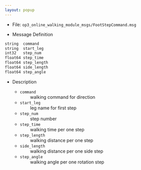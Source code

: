 ```yaml
---
layout: popup
---
```


- File: `op3_online_walking_module_msgs/FootStepCommand.msg`

- Message Definition

 ```c
 string  command
 string  start_leg
 int32   step_num
 float64 step_time
 float64 step_length
 float64 side_length
 float64 step_angle
 ```

- Description

    * `command`   
&emsp;&emsp; walking command for direction      
    * `start_leg`    
&emsp;&emsp; leg name for first step   
    * `step_num`    
&emsp;&emsp; step number   
    * `step_time`    
&emsp;&emsp; walking time per one step   
    * `step_length`    
&emsp;&emsp; walking distance per one step    
    * `side_length`    
&emsp;&emsp; walking distance per one side step    
    * `step_angle`    
&emsp;&emsp; walking angle per one rotation step       
